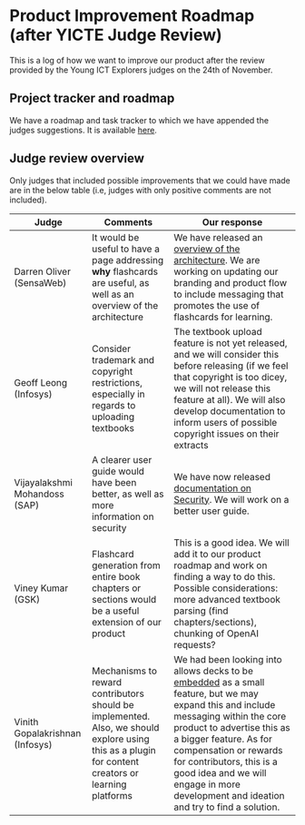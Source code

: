 
# Product Improvement Roadmap (after YICTE Judge Review)

This is a log of how we want to improve our product after the review provided by the Young ICT Explorers judges on the 24th of November.

## Project tracker and roadmap
We have a roadmap and task tracker to which we have appended the judges suggestions. It is available [here](https://github.com/orgs/subzero-inc/projects/2/views/1).

## Judge review overview

Only judges that included possible improvements that we could have made are in the below table (i.e, judges with only positive comments are not included).

| Judge | Comments | Our response |
| -- | -- | --|
| Darren Oliver (SensaWeb) | It would be useful to have a page addressing **why** flashcards are useful, as well as an overview of the architecture | We have released an [overview of the architecture](/docs/architecture). We are working on updating our branding and product flow to include messaging that promotes the use of flashcards for learning. |
| Geoff Leong (Infosys) | Consider trademark and copyright restrictions, especially in regards to uploading textbooks | The textbook upload feature is not yet released, and we will consider this before releasing (if we feel that copyright is too dicey, we will not release this feature at all). We will also develop documentation to inform users of possible copyright issues on their extracts |
| Vijayalakshmi Mohandoss (SAP) | A clearer user guide would have been better, as well as more information on security | We have now released [documentation on Security](/docs/security). We will work on a better user guide. |
| Viney Kumar (GSK) | Flashcard generation from entire book chapters or sections would be a useful extension of our product | This is a good idea. We will add it to our product roadmap and work on finding a way to do this. Possible considerations: more advanced textbook parsing (find chapters/sections), chunking of OpenAI requests? |
| Vinith Gopalakrishnan (Infosys) | Mechanisms to reward contributors should be implemented. Also, we should explore using this as a plugin for content creators or learning platforms | We had been looking into allows decks to be [embedded](https://app.cardz.tech/i/embed/deckchip/8aBOSApcErXj9V7tafkQ) as a small feature, but we may expand this and include messaging within the core product to advertise this as a bigger feature. As for compensation or rewards for contributors, this is a good idea and we will engage in more development and ideation and try to find a solution. |
